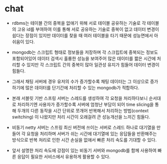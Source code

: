 # chat

- rdbms는 테이블 간의 중복을 없애기 위해 서로 테이블 공유하는 기술로 각 테이블의 고유 id를 부여하여 이를 통해 서로 공유하는 기술로 중복이 없고 데이터 변경이 쉽다는 장점이 있지만
데이터를 찾을 때 여러 테이블을 타기 때문에 성능면에서 아쉬움이 있다.

- mongodb는 스크립트 형태로 정보들을 저장하며 각 스크립트에 중복되는 정보도 포함되어있어 데이터 검색시 훌륭한 성능을 보여주어 많은 데이터를 짧은 시간에 처리할 수 있지만 각 스크립트
간의 중복이 많아 일관성 유지가 힘들어 데이터 변경이 힘들다.

- 그래서 채팅 서버에 경우 유저의 수가 증가할수록 채팅 데이터는 그 이상으로 증가하기에 많은 데이터를 단기간에 처리할 수 있는 mongodb가 적합하다.

- 본래 서블릿 기반 스프링 서버는 스레드를 생성하여 각 요청을 처리하다보니 순서대로 처리하기엔 사용자가 증가할수록 서버에 엄청난 부담이 되어 time slicing을 통해 두개의 다른 동작을
시간 단위로 쪼개어 반복해서 처리하는 방법(context switching) 이 나왔지만 처리 시간이 오래걸려 큰 성능개선을 느끼긴 힘들다.

- 비동기 netty 서버는 스프링 최신 버전에 쓰이는 서버로 스레드 하나로 대기열을 만들어 각 요청을 처리하며 서버가 쉬는 시간에 대기열에 있는 응답들을 반환해주는 방식으로 반복 처리로 인한
시간 손실을 없애서 빠른 처리 속도를 기대할 수 있다.

- 앞서 설명한 처리 속도에 강점이 있는 비동기 서버와 mongodb를 함께 사용하여 빠른 응답이 필요한 서비스에서 유용하게 활용할 수 있다.

